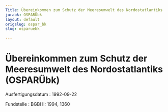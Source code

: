 ```yaml
---
Title: Übereinkommen zum Schutz der Meeresumwelt des Nordostatlantiks
jurabk: OSPARÜbk
layout: default
origslug: ospar_bk
slug: osparuebk

---
```


# Übereinkommen zum Schutz der Meeresumwelt des Nordostatlantiks (OSPARÜbk)

Ausfertigungsdatum
:   1992-09-22

Fundstelle
:   BGBl II: 1994, 1360

